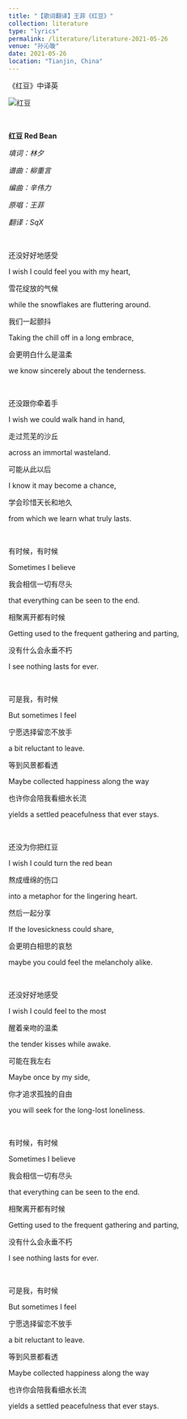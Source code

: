 ```yaml
---
title: "【歌词翻译】王菲《红豆》"
collection: literature
type: "lyrics"
permalink: /literature/literature-2021-05-26
venue: "孙沁璇"
date: 2021-05-26
location: "Tianjin, China"
---
```


《红豆》中译英

![红豆](https://sunqinxuan.github.io/images/literature-2021-05-26-img1.webp)

<br>

**红豆 Red Bean**

*填词：林夕*

*谱曲：柳重言*

*编曲：辛伟力*

*原唱：王菲*

*翻译：SqX*

<br>

还没好好地感受

I wish I could feel you with my heart,

雪花绽放的气候

while the snowflakes are fluttering around.

我们一起颤抖

Taking the chill off in a long embrace,

会更明白什么是温柔

we know sincerely about the tenderness.

<br>

还没跟你牵着手

I wish we could walk hand in hand,

走过荒芜的沙丘

across an immortal wasteland.

可能从此以后

I know it may become a chance,

学会珍惜天长和地久

from which we learn what truly lasts.

<br>

有时候，有时候

Sometimes I believe

我会相信一切有尽头

that everything can be seen to the end.

相聚离开都有时候

Getting used to the frequent gathering and parting,

没有什么会永垂不朽

I see nothing lasts for ever.

<br>

可是我，有时候

But sometimes I feel

宁愿选择留恋不放手

a bit reluctant to leave.

等到风景都看透

Maybe collected happiness along the way

也许你会陪我看细水长流

yields a settled peacefulness that ever stays.

<br>

还没为你把红豆

I wish I could turn the red bean

熬成缠绵的伤口

into a metaphor for the lingering heart.

然后一起分享

If the lovesickness could share,

会更明白相思的哀愁

maybe you could feel the melancholy alike.

<br>

还没好好地感受

I wish I could feel to the most

醒着亲吻的温柔

the tender kisses while awake.

可能在我左右

Maybe once by my side,

你才追求孤独的自由

you will seek for the long-lost loneliness.

<br>

有时候，有时候

Sometimes I believe

我会相信一切有尽头

that everything can be seen to the end.

相聚离开都有时候

Getting used to the frequent gathering and parting,

没有什么会永垂不朽

I see nothing lasts for ever.

<br>

可是我，有时候

But sometimes I feel

宁愿选择留恋不放手

a bit reluctant to leave.

等到风景都看透

Maybe collected happiness along the way

也许你会陪我看细水长流

yields a settled peacefulness that ever stays.
